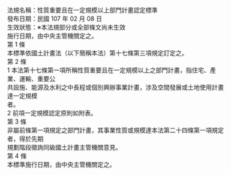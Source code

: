 法規名稱：性質重要且在一定規模以上部門計畫認定標準  
發布日期：民國 107 年 02 月 08 日  
生效狀態：※本法規部分或全部條文尚未生效  
施行日期，由中央主管機關定之。  
第 1 條  
本標準依國土計畫法（以下簡稱本法）第十七條第三項規定訂定之。  
第 2 條  
1 本法第十七條第一項所稱性質重要且在一定規模以上之部門計畫，指住宅、產業、運輸、重要公  
共設施、能源及水利之中長程或個別興辦事業計畫，涉及空間發展或土地使用計畫達一定規模  
者。  
2 前項一定規模認定原則如附表。  
第 3 條  
非屬前條第一項規定之部門計畫，其事業性質或規模達本法第二十四條第一項規定者，得於先期  
規劃階段徵詢同級國土計畫主管機關意見。  
第 4 條  
本標準施行日期，由中央主管機關定之。  


